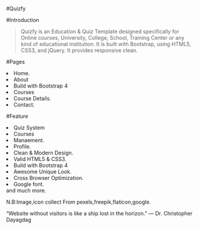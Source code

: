 #Quizfy

#Introduction

>Quizfy is an Education & Quiz Template designed specifically for Online courses, University, College, School, Training Center or any kind of educational institution. It is built with Bootstrap, using HTML5, CSS3, and jQuery. It provides responsive clean.

#Pages

<li>Home.</li>
<li>About</li>
<li>Build with Bootstrap 4</li>
<li>Courses</li>
<li>Course Details.</li>
<li>Contact.</li>

#Feature

<li>Quiz System</li>
<li>Courses</li>
<li>Manaement.</li>
<li>Profile.</li>
<li>Clean &amp; Modern Design.</li>
<li>Valid HTML5 &amp; CSS3.</li>
<li>Build with Bootstrap 4</li>
<li>Awesome Unique Look.</li>
<li>Cross Browser Optimization.</li>
<li>Google font.</li>
and much more.


N.B:Image,icon collect From pexels,freepik,flaticon,google.


“Website without visitors is like a ship lost in the horizon.”
― Dr. Christopher Dayagdag
